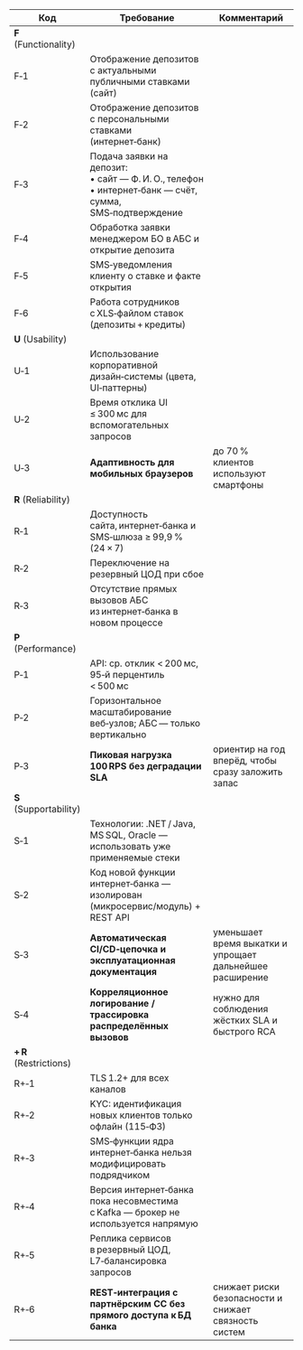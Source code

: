 | **Код**                | **Требование**                                                                                                | **Комментарий**                                          |
| ---------------------- | ------------------------------------------------------------------------------------------------------------- | -------------------------------------------------------- |
| **F** (Functionality)  |                                                                                                               |                                                          |
| F‑1                    | Отображение депозитов с актуальными публичными ставками (сайт)                                                |                                                          |
| F‑2                    | Отображение депозитов с персональными ставками (интернет‑банк)                                                |                                                          |
| F‑3                    | Подача заявки на депозит: <br>• сайт — Ф. И. О., телефон <br>• интернет‑банк — счёт, сумма, SMS‑подтверждение |                                                          |
| F‑4                    | Обработка заявки менеджером БО в АБС и открытие депозита                                                      |                                                          |
| F‑5                    | SMS‑уведомления клиенту о ставке и факте открытия                                                             |                                                          |
| F‑6                    | Работа сотрудников с XLS‑файлом ставок (депозиты + кредиты)                                                   |                                                          |
| **U** (Usability)      |                                                                                                               |                                                          |
| U‑1                    | Использование корпоративной дизайн‑системы (цвета, UI‑паттерны)                                               |                                                          |
| U‑2                    | Время отклика UI ≤ 300 мс для вспомогательных запросов                                                        |                                                          |
| U‑3                    | **Адаптивность для мобильных браузеров**                                                                      | до 70 % клиентов используют смартфоны                    |
| **R** (Reliability)    |                                                                                                               |                                                          |
| R‑1                    | Доступность сайта, интернет‑банка и SMS‑шлюза ≥ 99,9 % (24 × 7)                                                           |                                                          |
| R‑2                    | Переключение на резервный ЦОД при сбое                                                                        |                                                          |
| R‑3                    | Отсутствие прямых вызовов АБС из интернет‑банка в новом процессе                                                          |                                                          |
| **P** (Performance)    |                                                                                                               |                                                          |
| P‑1                    | API: ср. отклик < 200 мс, 95‑й перцентиль < 500 мс                                                            |                                                          |
| P‑2                    | Горизонтальное масштабирование веб‑узлов; АБС — только вертикально                                            |                                                          |
| P‑3                    | **Пиковая нагрузка 100 RPS без деградации SLA**                                                               | ориентир на год вперёд, чтобы сразу заложить запас       |
| **S** (Supportability) |                                                                                                               |                                                          |
| S‑1                    | Технологии: .NET / Java, MS SQL, Oracle — использовать уже применяемые стеки                                  |                                                          |
| S‑2                    | Код новой функции интернет‑банка — изолирован (микросервис/модуль) + REST API                                             |                                                          |
| S‑3                    | **Автоматическая CI/CD‑цепочка и эксплуатационная документация**                                              | уменьшает время выкатки и упрощает дальнейшее расширение |
| S‑4                    | **Корреляционное логирование / трассировка распределённых вызовов**                                           | нужно для соблюдения жёстких SLA и быстрого RCA          |
| **+ R** (Restrictions) |                                                                                                               |                                                          |
| R+‑1                   | TLS 1.2+ для всех каналов                                                            |                                                          |
| R+‑2                   | KYC: идентификация новых клиентов только офлайн (115‑ФЗ)                                                      |                                                          |
| R+‑3                   | SMS‑функции ядра интернет‑банка нельзя модифицировать подрядчиком                                                         |                                                          |
| R+‑4                   | Версия интернет‑банка пока несовместима с Kafka — брокер не используется напрямую                                         |                                                          |
| R+‑5                   | Реплика сервисов в резервный ЦОД, L7‑балансировка запросов                                                    |                                                          |
| R+‑6                   | **REST‑интеграция с партнёрским CC без прямого доступа к БД банка**                                           | снижает риски безопасности и снижает связность систем    |
